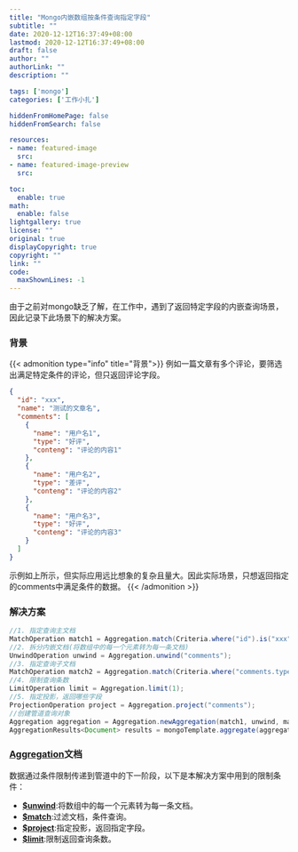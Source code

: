 ```yaml
---
title: "Mongo内嵌数组按条件查询指定字段"
subtitle: ""
date: 2020-12-12T16:37:49+08:00
lastmod: 2020-12-12T16:37:49+08:00
draft: false
author: ""
authorLink: ""
description: ""

tags: ['mongo']
categories: ['工作小扎']

hiddenFromHomePage: false
hiddenFromSearch: false

resources:
- name: featured-image
  src: 
- name: featured-image-preview
  src: 

toc:
  enable: true
math:
  enable: false
lightgallery: true
license: ""
original: true
displayCopyright: true
copyright: ""
link: ""
code:
  maxShownLines: -1
---
```


由于之前对mongo缺乏了解，在工作中，遇到了返回特定字段的内嵌查询场景，因此记录下此场景下的解决方案。

<!--more-->

### 背景

{{< admonition type="info" title="背景">}}
例如一篇文章有多个评论，要筛选出满足特定条件的评论，但只返回评论字段。
```json
{
  "id": "xxx",
  "name": "测试的文章名",
  "comments": [
    {
      "name": "用户名1",
      "type": "好评",
      "conteng": "评论的内容1"
    },
    {
      "name": "用户名2",
      "type": "差评",
      "conteng": "评论的内容2"
    },
    {
      "name": "用户名3",
      "type": "好评",
      "conteng": "评论的内容3"
    }
  ]
}
```
示例如上所示，但实际应用远比想象的复杂且量大。因此实际场景，只想返回指定的comments中满足条件的数据。
{{< /admonition >}}

### 解决方案

```java
//1. 指定查询主文档
MatchOperation match1 = Aggregation.match(Criteria.where("id").is("xxx"));
//2. 拆分内嵌文档(将数组中的每一个元素转为每一条文档)
UnwindOperation unwind = Aggregation.unwind("comments");
//3. 指定查询子文档
MatchOperation match2 = Aggregation.match(Criteria.where("comments.type").is("好评"));
//4. 限制查询条数
LimitOperation limit = Aggregation.limit(1);
//5. 指定投影，返回哪些字段
ProjectionOperation project = Aggregation.project("comments");
//创建管道查询对象
Aggregation aggregation = Aggregation.newAggregation(match1, unwind, match2, limit, project);
AggregationResults<Document> results = mongoTemplate.aggregate(aggregation, "t_table_name", Document.class);
```

### [Aggregation](https://docs.mongodb.com/manual/reference/operator/aggregation-pipeline/)文档

数据通过条件限制传递到管道中的下一阶段，以下是本解决方案中用到的限制条件：

* [**$unwind**](https://docs.mongodb.com/manual/reference/operator/aggregation/unwind/):将数组中的每一个元素转为每一条文档。
* [**$match**](https://docs.mongodb.com/manual/reference/operator/aggregation/match/):过滤文档，条件查询。
* [**$project**](https://docs.mongodb.com/manual/reference/operator/aggregation/project/):指定投影，返回指定字段。
* [**$limit**](https://docs.mongodb.com/manual/reference/operator/aggregation/limit/):限制返回查询条数。
